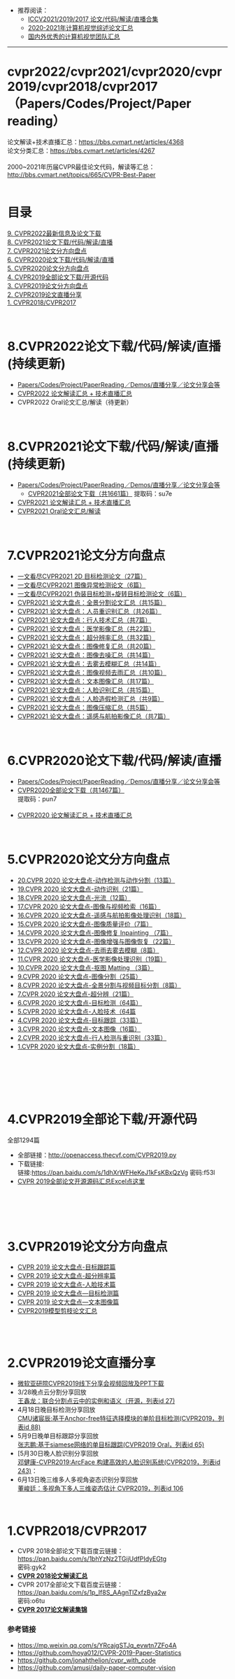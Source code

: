 
* 推荐阅读：<br>
  * [ICCV2021/2019/2017 论文/代码/解读/直播合集](https://github.com/extreme-assistant/ICCV2021-Paper-Code-Interpretation)
  * [2020-2021年计算机视觉综述论文汇总](https://github.com/extreme-assistant/survey-computer-vision)<br>
  * [国内外优秀的计算机视觉团队汇总](https://github.com/extreme-assistant/Awesome-CV-Team)
------

# cvpr2022/cvpr2021/cvpr2020/cvpr2019/cvpr2018/cvpr2017（Papers/Codes/Project/Paper reading）
论文解读+技术直播汇总：https://bbs.cvmart.net/articles/4368 <br>
论文分类汇总：https://bbs.cvmart.net/articles/4267<br><br>
2000~2021年历届CVPR最佳论文代码，解读等汇总：http://bbs.cvmart.net/topics/665/CVPR-Best-Paper<br>
<br>

# 目录

[9. CVPR2022最新信息及论文下载](#9)<br>
[8. CVPR2021论文下载/代码/解读/直播](#8)<br>
[7. CVPR2021论文分方向盘点](#7)<br>
[6. CVPR2020论文下载/代码/解读/直播](#6)<br>
[5. CVPR2020论文分方向盘点](#5)<br>
[4. CVPR2019全部论文下载/开源代码](#4)<br>
[3. CVPR2019论文分方向盘点](#3)<br>
[2. CVPR2019论文直播分享](#2)<br>
[1. CVPR2018/CVPR2017](#1)<br>


<br>
<a name="9"/> 

# 8.CVPR2022论文下载/代码/解读/直播(持续更新)
* [Papers/Codes/Project/PaperReading／Demos/直播分享／论文分享会等](https://github.com/extreme-assistant/CVPR2022-Paper-Code-Interpretation/blob/master/CVPR2022.md)<br>
* [CVPR2022 论文解读汇总 + 技术直播汇总](https://bbs.cvmart.net/articles/6166)<br>
* CVPR2022 Oral论文汇总/解读（待更新）<br>

<br>
<a name="8"/> 

# 8.CVPR2021论文下载/代码/解读/直播(持续更新)
* [Papers/Codes/Project/PaperReading／Demos/直播分享／论文分享会等](https://github.com/extreme-assistant/CVPR2021-Paper-Code-Interpretation/blob/master/CVPR2021.md)<br>
  * [CVPR2021全部论文下载（共1661篇）](https://pan.baidu.com/s/1TWPkRukz9JC4Br-g_Ws5OA) 提取码：su7e
* [CVPR2021 论文解读汇总 + 技术直播汇总](https://bbs.cvmart.net/articles/4368)<br>
* [CVPR2021 Oral论文汇总/解读](https://bbs.cvmart.net/articles/4366)<br>

<br>
<a name="7"/> 

# 7.CVPR2021论文分方向盘点<br>

* [一文看尽CVPR2021 2D 目标检测论文（27篇）](https://mp.weixin.qq.com/s/Ho7qtrpF9FhHGaamkQo6Lw)
* [一文看尽CVPR2021 图像异常检测论文（6篇）](https://mp.weixin.qq.com/s/ysfwYQ3sVvXINPzBR91S7A)
* [一文看尽CVPR2021 伪装目标检测+旋转目标检测论文（6篇）](https://mp.weixin.qq.com/s/w1jPD2AbxnENUBgfdFLFSg)
* [CVPR2021 论文大盘点：全景分割论文汇总（共15篇）](https://mp.weixin.qq.com/s/_a0UmZSSxvVUFUGOnMrMhw)
* [CVPR2021 论文大盘点：人员重识别汇总（共26篇）](https://bbs.cvmart.net/articles/5832)
* [CVPR2021 论文大盘点：行人技术汇总（共7篇）](https://bbs.cvmart.net/articles/5831)
* [CVPR2021 论文大盘点：医学影像汇总（共22篇）](https://bbs.cvmart.net/articles/5829)
* [CVPR2021 论文大盘点：超分辨率汇总（共32篇）](https://bbs.cvmart.net/articles/5560)
* [CVPR2021 论文大盘点：图像修复汇总（共20篇）](https://bbs.cvmart.net/articles/5824)
* [CVPR2021 论文大盘点：图像去噪汇总（共14篇）](https://bbs.cvmart.net/articles/5828)
* [CVPR2021 论文大盘点：去雾去模糊汇总（共14篇）](https://bbs.cvmart.net/articles/5827)
* [CVPR2021 论文大盘点：图像视频去雨汇总（共10篇）](https://bbs.cvmart.net/articles/5826)
* [CVPR2021 论文大盘点：文本图像汇总（共17篇）](https://bbs.cvmart.net/articles/5562)
* [CVPR2021 论文大盘点：人脸识别汇总（共15篇）](https://bbs.cvmart.net/articles/5811)
* [CVPR2021 论文大盘点：人脸造假检测汇总（共9篇）](https://bbs.cvmart.net/articles/5810)
* [CVPR2021 论文大盘点：图像压缩汇总（共5篇）](https://bbs.cvmart.net/articles/5809)
* [CVPR2021 论文大盘点：遥感与航拍影像汇总（共7篇）](https://bbs.cvmart.net/articles/5830)

<br>
<a name="6"/> 

# 6.CVPR2020论文下载/代码/解读/直播
* [Papers/Codes/Project/PaperReading／Demos/直播分享／论文分享会等](https://github.com/extreme-assistant/cvpr2020/blob/master/CVPR2020.md#cvpr2020最新信息及论文下载贴paperscodesprojectpaperreadingdemos直播分享论文分享会等)<br>
* [CVPR2020全部论文下载（共1467篇）](https://pan.baidu.com/s/1UXW6iviZ_d3wpdujNgWJSQ)<br>
提取码：pun7<br><br>
* [CVPR2020 论文解读汇总 + 技术直播汇总](https://bbs.cvmart.net/articles/3031)<br>

<br>
<a name="5"/> 

# 5.CVPR2020论文分方向盘点<br>
*   [20.CVPR 2020 论文大盘点-动作检测与动作分割（13篇）](https://bbs.cvmart.net/topics/3028)<br>
*   [19.CVPR 2020 论文大盘点-动作识别（21篇）](https://bbs.cvmart.net/topics/3000)<br>
*   [18.CVPR 2020 论文大盘点-光流（12篇）](https://bbs.cvmart.net/topics/2992)<br>
*   [17.CVPR 2020 论文大盘点-图像与视频检索（16篇）](https://bbs.cvmart.net/topics/2964)<br>
*   [16.CVPR 2020 论文大盘点-遥感与航拍影像处理识别（18篇）](https://bbs.cvmart.net/topics/2953)<br>
*   [15.CVPR 2020 论文大盘点-图像质量评价（7篇）](https://bbs.cvmart.net/topics/2923)<br>
*   [14.CVPR 2020 论文大盘点-图像修复 Inpainting （7篇）](https://bbs.cvmart.net/topics/2903) <br>
*   [13.CVPR 2020 论文大盘点-图像增强与图像恢复（22篇）](https://bbs.cvmart.net/topics/2902)<br>
*   [12.CVPR 2020 论文大盘点-去雨去雾去模糊（8篇）](https://bbs.cvmart.net/topics/2876)<br>
*   [11.CVPR 2020 论文大盘点-医学影像处理识别（19篇）](https://bbs.cvmart.net/topics/2855)<br>
*   [10.CVPR 2020 论文大盘点-抠图 Matting （3篇）](https://bbs.cvmart.net/topics/2854)<br>
*   [9.CVPR 2020 论文大盘点-图像分割（25篇）](https://bbs.cvmart.net/topics/2829)<br>
*   [8.CVPR 2020 论文大盘点-全景分割与视频目标分割（8篇）](https://bbs.cvmart.net/topics/2818)<br>
*   [7.CVPR 2020 论文大盘点-超分辨（21篇）](https://bbs.cvmart.net/topics/2725)<br>
*   [6.CVPR 2020 论文大盘点-目标检测（64篇）](https://bbs.cvmart.net/topics/2732)<br>
*   [5.CVPR 2020 论文大盘点-人脸技术（64篇](https://bbs.cvmart.net/topics/2720 )<br>
*   [4.CVPR 2020 论文大盘点-目标跟踪（33篇）](https://bbs.cvmart.net/topics/2733 )<br>
*   [3.CVPR 2020 论文大盘点-文本图像（16篇）](https://bbs.cvmart.net/topics/2778 )<br>
*   [2.CVPR 2020 论文大盘点-行人检测与重识别（33篇）](https://bbs.cvmart.net/topics/2751)<br>
*   [1.CVPR 2020 论文大盘点-实例分割（18篇）](https://bbs.cvmart.net/topics/2806)<br><br>


<br><br>

<br>
<a name="4"/> 

# 4.CVPR2019全部论下载/开源代码<br>

全部1294篇<br>

* 全部链接：http://openaccess.thecvf.com/CVPR2019.py <br>
* 下载链接:<br>
链接:https://pan.baidu.com/s/1dhXrWFHeKeJ1kFsKBxQzVg  密码:f53l
* [CVPR 2019全部论文开源源码汇总Excel点这里](https://github.com/extreme-assistant/cvpr2019/blob/master/cvpr_2019_githublinks.csv)

<br><br>

<br>
<a name="3"/> 

# 3.CVPR2019论文分方向盘点<br>
* [CVPR 2019 论文大盘点-目标跟踪篇](http://bbs.cvmart.net/articles/523/cvpr-2019-lun-wen-da-pan-dian-mu-biao-gen-zong-pian)<br>
* [CVPR 2019 论文大盘点-超分辨率篇](http://bbs.cvmart.net/topics/452/cvpr-2019-lun-wen-da-pan-dian-chao-fen-bian-lv-pian)<br>
* [CVPR 2019 论文大盘点-人脸技术篇](http://bbs.cvmart.net/topics/451/cvpr-2019-lun-wen-da-pan-dian-ren-lian-ji-shu-pian)<br>
* [CVPR 2019 论文大盘点—目标检测篇](https://mp.weixin.qq.com/s/l8Cfi3CIt2gqVC9i3LV6hw)<br>
* [CVPR 2019 论文大盘点—文本图像篇](http://bbs.cvmart.net/topics/535/CVPR2019-Text)<br>
* [CVPR2019模型剪枝论文汇总](http://bbs.cvmart.net/topics/464/cvpr-2019-gong-bu-mo-xing-jian-zhi-lun-wen-hui-zong)<br><br>

<br>
<a name="2"/> 

# 2.CVPR2019论文直播分享<br>
* [微软亚研院CVPR2019线下分享会视频回放及PPT下载](http://bbs.cvmart.net/topics/609/CVPR-2019)
* 3/28晚点云分割分享回放<br>[王鑫龙：联合分割点云中的实例和语义（开源，列表id 27)](<http://bbs.cvmart.net/topics/351/%E8%81%94%E5%90%88%E5%88%86%E5%89%B2%E7%82%B9%E4%BA%91%E4%B8%AD%E7%9A%84%E5%AE%9E%E4%BE%8B%E5%92%8C%E8%AF%AD%E4%B9%89>)<br>
* 4月18日晚目标检测分享回放<br>
[CMU诸宸辰:基于Anchor-free特征选择模块的单阶目标检测(CVPR2019，列表id 88)](https://mp.weixin.qq.com/s/CvzFG63c1bTuWFSIzNSxBA) <br>
* 5月9日晚单目标跟踪分享回放<br>[张志鹏:基于siamese网络的单目标跟踪(CVPR2019 Oral，列表id 65)](https://mp.weixin.qq.com/s/3vlVXQDh6ou8Gdhg4xY2Tg)<br>
* [5月30日晚人脸识别分享回放<br>[邓健康-CVPR2019:ArcFace 构建高效的人脸识别系统(CVPR2019，列表id 243)](https://mp.weixin.qq.com/s/SIHFTbDc_XjbfYfpgwNYeQ)：<br>
* 6月13日晚三维多人多视角姿态识别分享回放<br>
[董峻廷：多视角下多人三维姿态估计 CVPR2019，列表id 106](https://mp.weixin.qq.com/s/Td510LMs3UWV_8d5kDgFYw)<br>


<br>
<a name="1"/> 

# 1.CVPR2018/CVPR2017<br>
* CVPR 2018全部论文下载百度云链接：https://pan.baidu.com/s/1bhYzNz2TGijUdfPIdyEGtg <br> 密码:gyk2
* [**CVPR 2018论文解读汇总**](http://bbs.cvmart.net/articles/56/cvpr-2018-lun-wen-jie-du-ji-jin-190326-geng-xin)
* CVPR 2017全部论文下载百度云链接：https://pan.baidu.com/s/1p_If8S_AAgnTlZxfzBya2w  <br> 密码:o6tu
* [**CVPR 2017论文解读集锦**](https://zhuanlan.zhihu.com/p/27651707)


### 参考链接<br>
* https://mp.weixin.qq.com/s/YRcajgSTJq_evwtn7ZFo4A <br>
* https://github.com/hoya012/CVPR-2019-Paper-Statistics <br>
* https://github.com/jonahthelion/cvpr_with_code <br>
* https://github.com/amusi/daily-paper-computer-vision<br><br>



